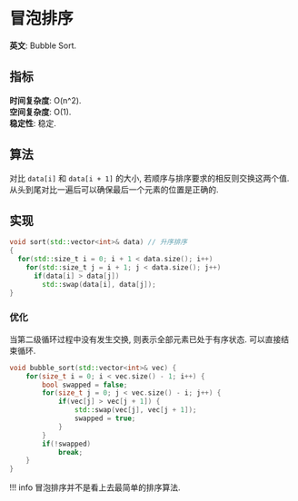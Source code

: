 # 冒泡排序

**英文**: Bubble Sort.  

## 指标

**时间复杂度**: O(n^2).  
**空间复杂度**: O(1).  
**稳定性**: 稳定.  

## 算法

对比 `data[i]` 和 `data[i + 1]` 的大小, 若顺序与排序要求的相反则交换这两个值. 从头到尾对比一遍后可以确保最后一个元素的位置是正确的.  

## 实现

```cpp
void sort(std::vector<int>& data) // 升序排序
{
  for(std::size_t i = 0; i + 1 < data.size(); i++)
    for(std::size_t j = i + 1; j < data.size(); j++)
      if(data[i] > data[j])
        std::swap(data[i], data[j]);
}
```

### 优化

当第二级循环过程中没有发生交换, 则表示全部元素已处于有序状态. 可以直接结束循环.  

```cpp
void bubble_sort(std::vector<int>& vec) {
    for(size_t i = 0; i < vec.size() - 1; i++) {
        bool swapped = false;
        for(size_t j = 0; j < vec.size() - i; j++) {
            if(vec[j] > vec[j + 1]) {
                std::swap(vec[j], vec[j + 1]);
                swapped = true;
            }
        }
        if(!swapped)
            break;
    }
}
```

!!! info
    冒泡排序并不是看上去最简单的排序算法.  
